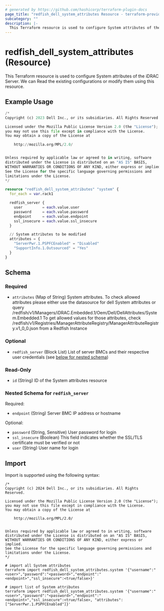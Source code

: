 ```yaml
---
# generated by https://github.com/hashicorp/terraform-plugin-docs
page_title: "redfish_dell_system_attributes Resource - terraform-provider-redfish"
subcategory: ""
description: |-
  This Terraform resource is used to configure System attributes of the iDRAC Server. We can Read the existing configurations or modify them using this resource.
---
```


# redfish_dell_system_attributes (Resource)

This Terraform resource is used to configure System attributes of the iDRAC Server. We can Read the existing configurations or modify them using this resource.

## Example Usage

```terraform
/*
Copyright (c) 2023 Dell Inc., or its subsidiaries. All Rights Reserved.

Licensed under the Mozilla Public License Version 2.0 (the "License");
you may not use this file except in compliance with the License.
You may obtain a copy of the License at

    http://mozilla.org/MPL/2.0/


Unless required by applicable law or agreed to in writing, software
distributed under the License is distributed on an "AS IS" BASIS,
WITHOUT WARRANTIES OR CONDITIONS OF ANY KIND, either express or implied.
See the License for the specific language governing permissions and
limitations under the License.
*/

resource "redfish_dell_system_attributes" "system" {
  for_each = var.rack1

  redfish_server {
    user         = each.value.user
    password     = each.value.password
    endpoint     = each.value.endpoint
    ssl_insecure = each.value.ssl_insecure
  }

  // System attributes to be modified
  attributes = {
    "ServerPwr.1.PSPFCEnabled" = "Disabled"
    "SupportInfo.1.Outsourced" = "Yes"
  }
}
```

<!-- schema generated by tfplugindocs -->
## Schema

### Required

- `attributes` (Map of String) System attributes. To check allowed attributes please either use the datasource for dell System attributes or query /redfish/v1/Managers/iDRAC.Embedded.1/Oem/Dell/DellAttributes/System.Embedded.1 To get allowed values for those attributes, check /redfish/v1/Registries/ManagerAttributeRegistry/ManagerAttributeRegistry.v1_0_0.json from a Redfish Instance

### Optional

- `redfish_server` (Block List) List of server BMCs and their respective user credentials (see [below for nested schema](#nestedblock--redfish_server))

### Read-Only

- `id` (String) ID of the System attributes resource

<a id="nestedblock--redfish_server"></a>
### Nested Schema for `redfish_server`

Required:

- `endpoint` (String) Server BMC IP address or hostname

Optional:

- `password` (String, Sensitive) User password for login
- `ssl_insecure` (Boolean) This field indicates whether the SSL/TLS certificate must be verified or not
- `user` (String) User name for login

## Import

Import is supported using the following syntax:

```shell
/*
Copyright (c) 2024 Dell Inc., or its subsidiaries. All Rights Reserved.

Licensed under the Mozilla Public License Version 2.0 (the "License");
you may not use this file except in compliance with the License.
You may obtain a copy of the License at

    http://mozilla.org/MPL/2.0/


Unless required by applicable law or agreed to in writing, software
distributed under the License is distributed on an "AS IS" BASIS,
WITHOUT WARRANTIES OR CONDITIONS OF ANY KIND, either express or implied.
See the License for the specific language governing permissions and
limitations under the License.
*/

# import all System attributes
terraform import redfish_dell_system_attributes.system '{"username":"<user>","password":"<password>","endpoint":"<endpoint>","ssl_insecure":<true/false>}'

# import list of System attributes
terraform import redfish_dell_system_attributes.system '{"username":"<user>","password":"<password>","endpoint":"<endpoint>","ssl_insecure":<true/false>, "attributes":["ServerPwr.1.PSPFCEnabled"]}'
```

